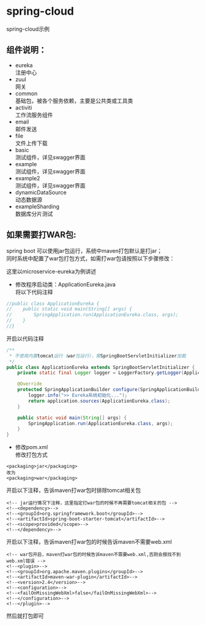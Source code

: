 # spring-cloud
spring-cloud示例

## 组件说明：
- eureka  
注册中心
- zuul  
网关
- common  
基础包，被各个服务依赖，主要是公共类或工具类
- activiti  
工作流服务组件
- email  
邮件发送
- file  
文件上传下载
- basic  
测试组件，详见swagger界面
- example  
测试组件，详见swagger界面
- example2  
测试组件，详见swagger界面
- dynamicDataSource  
动态数据源
- exampleSharding  
数据库分片测试  

## 如果需要打WAR包:
spring boot 可以使用jar包运行，系统中maven打包默认是打jar；  
同时系统中配置了war包打包方式，如需打war包请按照以下步骤修改：

这里以microservice-eureka为例讲述  
-  修改程序启动类：ApplicationEureka.java  
将以下代码注释
```java
//public class ApplicationEureka {
//    public static void main(String[] args) {
//        SpringApplication.run(ApplicationEureka.class, args);
//    }
//}
```
开启以代码注释
```java
/**
 * 不使用内置tomcat运行（war包运行），需SpringBootServletInitializer加载
 */
public class ApplicationEureka extends SpringBootServletInitializer {
    private static final Logger logger = LoggerFactory.getLogger(ApplicationEureka.class);

    @Override
    protected SpringApplicationBuilder configure(SpringApplicationBuilder application) {
        logger.info(">> Eureka系统初始化...");
        return application.sources(ApplicationEureka.class);
    }

    public static void main(String[] args) {
        SpringApplication.run(ApplicationEureka.class, args);
    }
}
```
- 修改pom.xml  
修改打包方式
```
<packaging>jar</packaging>
改为
<packaging>war</packaging>
```
开启以下注释，告诉maven打war包时排除tomcat相关包
```
<!-- jar运行情况下注释，这里指定打war包的时候不再需要tomcat相关的包 -->
<!--<dependency>-->
<!--<groupId>org.springframework.boot</groupId>-->
<!--<artifactId>spring-boot-starter-tomcat</artifactId>-->
<!--<scope>provided</scope>-->
<!--</dependency>-->
```
开启以下注释，告诉maven打war包的时候告诉maven不需要web.xml
```
<!-- war包开启，maven打war包的时候告诉maven不需要web.xml,否刚会报找不到web.xml错误 -->
<!--<plugin>-->
<!--<groupId>org.apache.maven.plugins</groupId>-->
<!--<artifactId>maven-war-plugin</artifactId>-->
<!--<version>2.4</version>-->
<!--<configuration>-->
<!--<failOnMissingWebXml>false</failOnMissingWebXml>-->
<!--</configuration>-->
<!--</plugin>-->
```

然后就打包即可

    
